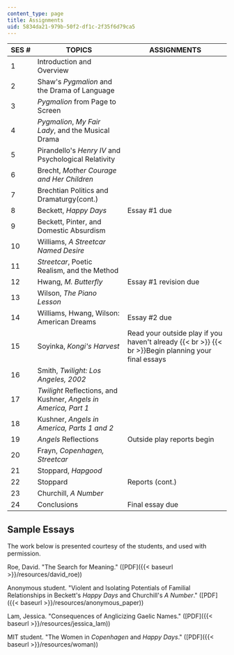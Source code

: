 ```yaml
---
content_type: page
title: Assignments
uid: 5834da21-979b-50f2-df1c-2f35f6d79ca5
---
```


| SES # | TOPICS | ASSIGNMENTS |
| --- | --- | --- |
| 1 | Introduction and Overview | &nbsp; |
| 2 | Shaw's _Pygmalion_ and the Drama of Language | &nbsp; |
| 3 | _Pygmalion_ from Page to Screen | &nbsp; |
| 4 | _Pygmalion_, _My Fair Lady_, and the Musical Drama | &nbsp; |
| 5 | Pirandello's _Henry IV_ and Psychological Relativity | &nbsp; |
| 6 | Brecht, _Mother Courage and Her Children_ | &nbsp; |
| 7 | Brechtian Politics and Dramaturgy(cont.) | &nbsp; |
| 8 | Beckett, _Happy Days_ | Essay #1 due |
| 9 | Beckett, Pinter, and Domestic Absurdism | &nbsp; |
| 10 | Williams, _A Streetcar Named Desire_ | &nbsp; |
| 11 | _Streetcar_, Poetic Realism, and the Method | &nbsp; |
| 12 | Hwang, _M. Butterfly_ | Essay #1 revision due |
| 13 | Wilson, _The Piano Lesson_ | &nbsp; |
| 14 | Williams, Hwang, Wilson: American Dreams | Essay #2 due |
| 15 | Soyinka, _Kongi's Harvest_ | Read your outside play if you haven't already  {{< br >}}  {{< br >}}Begin planning your final essays |
| 16 | Smith, _Twilight: Los Angeles, 2002_ | &nbsp; |
| 17 | _Twilight_ Reflections, and Kushner, _Angels in America, Part 1_ | &nbsp; |
| 18 | Kushner, _Angels in America, Parts 1 and 2_ | &nbsp; |
| 19 | _Angels_ Reflections | Outside play reports begin |
| 20 | Frayn, _Copenhagen, Streetcar_ | &nbsp; |
| 21 | Stoppard, _Hapgood_ | &nbsp; |
| 22 | Stoppard | Reports (cont.) |
| 23 | Churchill, _A Number_ | &nbsp; |
| 24 | Conclusions | Final essay due 

Sample Essays
-------------

The work below is presented courtesy of the students, and used with permission.

Roe, David. "The Search for Meaning." ([PDF]({{< baseurl >}}/resources/david_roe))

Anonymous student. "Violent and Isolating Potentials of Familial Relationships in Beckett's _Happy Days_ and Churchill's _A Number_." ([PDF]({{< baseurl >}}/resources/anonymous_paper))

Lam, Jessica. "Consequences of Anglicizing Gaelic Names." ([PDF]({{< baseurl >}}/resources/jessica_lam))

MIT student. "The Women in _Copenhagen_ and _Happy Days_." ([PDF]({{< baseurl >}}/resources/woman))